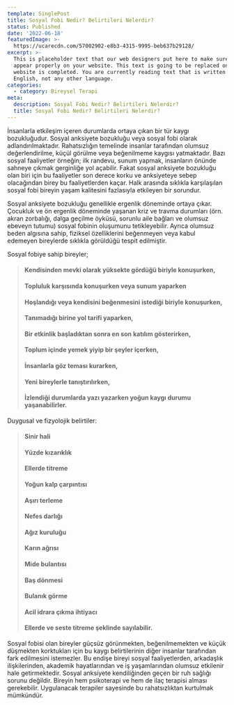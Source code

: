 ```yaml
---
template: SinglePost
title: Sosyal Fobi Nedir? Belirtileri Nelerdir?
status: Published
date: '2022-06-18' 
featuredImage: >-
  https://ucarecdn.com/57002902-e8b3-4315-9995-beb637b29128/
excerpt: >-
  This is placeholder text that our web designers put here to make sure words
  appear properly on your website. This text is going to be replaced once the
  website is completed. You are currently reading text that is written in
  English, not any other language.
categories:
  - category: Bireysel Terapi
meta:
  description: Sosyal Fobi Nedir? Belirtileri Nelerdir?
  title: Sosyal Fobi Nedir? Belirtileri Nelerdir?
---
```


İnsanlarla etkileşim içeren durumlarda ortaya çıkan bir tür kaygı bozukluğudur. Sosyal anksiyete bozukluğu veya sosyal fobi olarak adlandırılmaktadır. Rahatsızlığın temelinde insanlar tarafından olumsuz değerlendirilme, küçül görülme veya beğenilmeme kaygısı yatmaktadır. Bazı sosyal faaliyetler örneğin; ilk randevu, sunum yapmak, insanların önünde sahneye çıkmak gerginliğe yol açabilir. Fakat sosyal anksiyete bozukluğu olan biri için bu faaliyetler son derece korku ve anksiyeteye sebep olacağından birey bu faaliyetlerden kaçar. Halk arasında sıklıkla karşılaşılan sosyal fobi bireyin yaşam kalitesini fazlasıyla etkileyen bir sorundur.

Sosyal anksiyete bozukluğu genellikle ergenlik döneminde ortaya çıkar. Çocukluk ve ön ergenlik döneminde yaşanan kriz ve travma durumları (örn. akran zorbalığı, dalga geçilme öyküsü, sorunlu aile bağları ve olumsuz ebeveyn tutumu) sosyal fobinin oluşumunu tetikleyebilir. Ayrıca olumsuz beden algısına sahip, fiziksel özelliklerini beğenmeyen veya kabul edemeyen bireylerde sıklıkla görüldüğü tespit edilmiştir.

Sosyal fobiye sahip bireyler;

> ####  Kendisinden mevki olarak yüksekte gördüğü biriyle konuşurken,
>
> #### Topluluk karşısında konuşurken veya sunum yaparken
>
> #### Hoşlandığı veya kendisini beğenmesini istediği biriyle konuşurken,
>
> #### Tanımadığı birine yol tarifi yaparken,
>
> #### Bir etkinlik başladıktan sonra en son katılım gösterirken,
>
> #### Toplum içinde yemek yiyip bir şeyler içerken,
>
> #### İnsanlarla göz teması kurarken,
>
> #### Yeni bireylerle tanıştırılırken,
>
> #### İzlendiği durumlarda yazı yazarken yoğun kaygı durumu yaşanabilirler.


Duygusal ve fizyolojik belirtiler:

> #### Sinir hali
>
> #### Yüzde kızarıklık
>
> #### Ellerde titreme
>
> #### Yoğun kalp çarpıntısı
>
> #### Aşırı terleme
>
> #### Nefes darlığı
>
> #### Ağız kuruluğu
>
> #### Karın ağrısı
>
> #### Mide bulantısı
>
> #### Baş dönmesi
>
> #### Bulanık görme
>
> #### Acil idrara çıkma ihtiyacı
>
> #### Ellerde ve seste titreme şeklinde sayılabilir. 


Sosyal fobisi olan bireyler güçsüz görünmekten, beğenilmemekten ve küçük düşmekten korktukları için bu kaygı belirtilerinin diğer insanlar tarafından fark edilmesini istemezler. Bu endişe bireyi sosyal faaliyetlerden, arkadaşlık ilişkilerinden, akademik hayatlarından ve iş yaşamlarından olumsuz etkilenir hale getirmektedir. Sosyal anksiyete kendiliğinden geçen bir ruh sağlığı sorunu değildir. Bireyin hem psikoterapi ve hem de ilaç terapisi alması gerekebilir. Uygulanacak terapiler sayesinde bu rahatsızlıktan kurtulmak mümkündür.